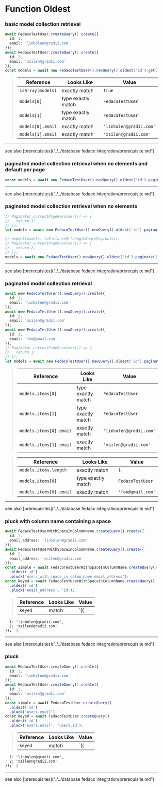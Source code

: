 # Function Oldest
### basic model collection retrieval

```typescript
await FedacoTestUser.createQuery().create({
  id: 1,
  email: 'linbolen@gradii.com'
});
await FedacoTestUser.createQuery().create({
  id: 2,
  email: 'xsilen@gradii.com'
});
const models = await new FedacoTestUser().newQuery().oldest('id').get();
```


> | Reference | Looks Like | Value |
> | ------ | ----- | ----- |
> | `isArray(models)` | exactly match | `true` |
> | `models[0]` | type exactly match | `FedacoTestUser` |
> | `models[1]` | type exactly match | `FedacoTestUser` |
> | `models[0].email` | exactly match | `'linbolen@gradii.com'` |
> | `models[1].email` | exactly match | `'xsilen@gradii.com'` |


----
see also [prerequisites]("./../database fedaco integration/prerequisite.md")

### paginated model collection retrieval when no elements and default per page

```typescript
const models = await new FedacoTestUser().newQuery().oldest('id').paginate();
```


----
see also [prerequisites]("./../database fedaco integration/prerequisite.md")

### paginated model collection retrieval when no elements

```typescript
// Paginator.currentPageResolver(() => {
//   return 1;
// });
let models = await new FedacoTestUser().newQuery().oldest('id').paginate(1, 2);
```
```typescript
// expect(models).toInstanceOf(LengthAwarePaginator);
// Paginator.currentPageResolver(() => {
//   return 2;
// });
models = await new FedacoTestUser().newQuery().oldest('id').paginate(2, 2);
```


----
see also [prerequisites]("./../database fedaco integration/prerequisite.md")

### paginated model collection retrieval

```typescript
await new FedacoTestUser().newQuery().create({
  id: 1,
  email: 'linbolen@gradii.com'
});
await new FedacoTestUser().newQuery().create({
  id: 2,
  email: 'xsilen@gradii.com'
});
await new FedacoTestUser().newQuery().create({
  id: 3,
  email: 'foo@gmail.com'
});
// Paginator.currentPageResolver(() => {
//   return 1;
// });
let models = await new FedacoTestUser().newQuery().oldest('id').paginate(1, 2);
```


> | Reference | Looks Like | Value |
> | ------ | ----- | ----- |
> | `models.items[0]` | type exactly match | `FedacoTestUser` |
> | `models.items[1]` | type exactly match | `FedacoTestUser` |
> | `models.items[0].email` | exactly match | `'linbolen@gradii.com'` |
> | `models.items[1].email` | exactly match | `'xsilen@gradii.com'` |


> | Reference | Looks Like | Value |
> | ------ | ----- | ----- |
> | `models.items.length` | exactly match | `1` |
> | `models.items[0]` | type exactly match | `FedacoTestUser` |
> | `models.items[0].email` | exactly match | `'foo@gmail.com'` |


----
see also [prerequisites]("./../database fedaco integration/prerequisite.md")

### pluck with column name containing a space

```typescript
await FedacoTestUserWithSpaceInColumnName.createQuery().create({
  id: 1,
  email_address: 'linbolen@gradii.com'
});
await FedacoTestUserWithSpaceInColumnName.createQuery().create({
  id: 2,
  email_address: 'xsilen@gradii.com'
});
const simple = await FedacoTestUserWithSpaceInColumnName.createQuery()
  .oldest('id')
  .pluck('users_with_space_in_colum_name.email_address');
const keyed = await FedacoTestUserWithSpaceInColumnName.createQuery()
  .oldest('id')
  .pluck('email_address', 'id');
```


> | Reference | Looks Like | Value |
> | ------ | ----- | ----- |
> | `keyed` | match | `({
      1: 'linbolen@gradii.com',
      2: 'xsilen@gradii.com'
    });` |


----
see also [prerequisites]("./../database fedaco integration/prerequisite.md")

### pluck

```typescript
await FedacoTestUser.createQuery().create({
  id: 1,
  email: 'linbolen@gradii.com'
});
await FedacoTestUser.createQuery().create({
  id: 2,
  email: 'xsilen@gradii.com'
});
const simple = await FedacoTestUser.createQuery()
  .oldest('id')
  .pluck('users.email');
const keyed = await FedacoTestUser.createQuery()
  .oldest('id')
  .pluck('users.email', 'users.id');
```


> | Reference | Looks Like | Value |
> | ------ | ----- | ----- |
> | `keyed` | match | `({
      1: 'linbolen@gradii.com',
      2: 'xsilen@gradii.com'
    });` |


----
see also [prerequisites]("./../database fedaco integration/prerequisite.md")
